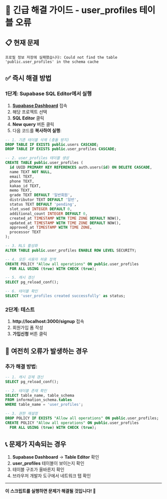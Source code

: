 # 🚨 긴급 해결 가이드 - user_profiles 테이블 오류

## 📋 현재 문제
```
프로필 정보 저장에 실패했습니다: Could not find the table 'public.user_profiles' in the schema cache
```

## ✅ 즉시 해결 방법

### 1단계: Supabase SQL Editor에서 실행

1. **[Supabase Dashboard](https://supabase.com/dashboard)** 접속
2. 해당 프로젝트 선택
3. **SQL Editor** 클릭
4. **New query** 버튼 클릭
5. 다음 코드를 **복사하여 실행**:

```sql
-- 1. 기존 테이블 삭제 (충돌 방지)
DROP TABLE IF EXISTS public.users CASCADE;
DROP TABLE IF EXISTS public.user_profiles CASCADE;

-- 2. user_profiles 테이블 생성
CREATE TABLE public.user_profiles (
  id UUID PRIMARY KEY REFERENCES auth.users(id) ON DELETE CASCADE,
  name TEXT NOT NULL,
  email TEXT,
  phone TEXT,
  kakao_id TEXT,
  memo TEXT,
  grade TEXT DEFAULT '일반회원',
  distributor TEXT DEFAULT '일반',
  status TEXT DEFAULT 'pending',
  slot_used INTEGER DEFAULT 0,
  additional_count INTEGER DEFAULT 0,
  created_at TIMESTAMP WITH TIME ZONE DEFAULT NOW(),
  updated_at TIMESTAMP WITH TIME ZONE DEFAULT NOW(),
  approved_at TIMESTAMP WITH TIME ZONE,
  processor TEXT
);

-- 3. RLS 활성화
ALTER TABLE public.user_profiles ENABLE ROW LEVEL SECURITY;

-- 4. 모든 사용자 허용 정책
CREATE POLICY "Allow all operations" ON public.user_profiles
  FOR ALL USING (true) WITH CHECK (true);

-- 5. 캐시 갱신
SELECT pg_reload_conf();

-- 6. 테이블 확인
SELECT 'user_profiles created successfully' as status;
```

### 2단계: 테스트

1. **http://localhost:3000/signup** 접속
2. 회원가입 폼 작성
3. **가입신청** 버튼 클릭

## 🚨 여전히 오류가 발생하는 경우

### 추가 해결 방법:

```sql
-- 1. 캐시 강제 갱신
SELECT pg_reload_conf();

-- 2. 테이블 존재 확인
SELECT table_name, table_schema 
FROM information_schema.tables 
WHERE table_name = 'user_profiles';

-- 3. 권한 재설정
DROP POLICY IF EXISTS "Allow all operations" ON public.user_profiles;
CREATE POLICY "Allow all operations" ON public.user_profiles
  FOR ALL USING (true) WITH CHECK (true);
```

## 📞 문제가 지속되는 경우

1. **Supabase Dashboard** → **Table Editor** 확인
2. **user_profiles** 테이블이 보이는지 확인
3. 테이블 구조가 올바른지 확인
4. 브라우저 개발자 도구에서 네트워크 탭 확인

---

**이 스크립트를 실행하면 문제가 해결될 것입니다! 🎉**
